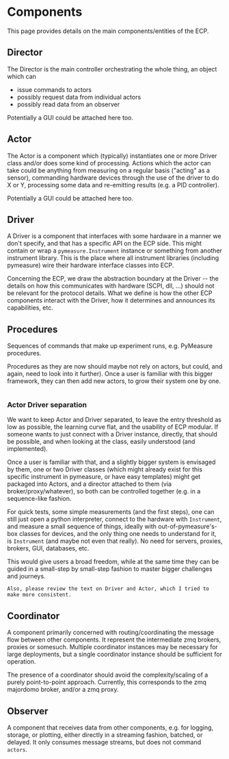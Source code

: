 # Components

This page provides details on the main components/entities of the ECP.

## Director
The Director is the main controller orchestrating the whole thing, an object which can 
* issue commands to actors
* possibly request data from individual actors
* possibly read data from an observer

Potentially a GUI could be attached here too.

## Actor
The Actor is a component which (typically) instantiates one or more Driver class and/or does some kind of processing.
Actions which the actor can take could be anything from measuring on a regular basis ("acting" as a sensor), commanding hardware devices through the use of the driver to do X or Y, processing some data and re-emitting results (e.g. a PID controller).

Potentially a GUI could be attached here too.

## Driver
A Driver is a component that interfaces with some hardware in a manner we don't specify, and that has a specific API on the ECP side.
This might contain or wrap a `pymeasure.Instrument` instance or something from another instrument library.
This is the place where all instrument libraries (including pymeasure) wire their hardware interface classes into ECP.

Concerning the ECP, we draw the abstraction boundary at the Driver -- the details on how this communicates with hardware (SCPI, dll, ...) should not be relevant for the protocol details.
What we define is how the other ECP components interact with the Driver, how it determines and announces its capabilities, etc.

## Procedures
Sequences of commands that make up experiment runs, e.g. PyMeasure procedures.

Procedures as they are now should maybe not rely on actors, but could, and again, need to look into it further). Once a user is familiar with this bigger framework, they can then add new actors, to grow their system one by one.

```{note} This is a placeholder, we have not defined the concept yet
```

### Actor Driver separation
We want to keep Actor and Driver separated, to leave the entry threshold as low as possible, the learning curve flat, and the usability of ECP modular.
If someone wants to just connect with a Driver instance, directly, that should be possible, and when looking at the class, easily understood (and implemented).

Once a user is familiar with that, and a slightly bigger system is envisaged by them, one or two Driver classes (which might already exist for this specific instrument in pymeasure, or have easy templates) might get packaged into Actors, and a director attached to them (via broker/proxy/whatever), so both can be controlled together (e.g. in a sequence-like fashion.

For quick tests, some simple measurements (and the first steps), one can still just open a python interpreter, connect to the hardware with `Instrument`, and measure a small sequence of things, ideally with out-of-pymeasure's-box classes for devices, and the only thing one needs to understand for it, is `Instrument` (and maybe not even that really). No need for servers, proxies, brokers, GUI, databases, etc. 

This would give users a broad freedom, while at the same time they can be guided in a small-step by small-step fashion to master bigger challenges and journeys.

```{note} There was a paragraph here on the that I (BB) integrated into the actor and driver texts, it did not seem current anymore.
Also, please review the text on Driver and Actor, which I tried to make more consistent.
```

## Coordinator
A component primarily concerned with routing/coordinating the message flow between other components.
It represent the intermediate zmq brokers, proxies or somesuch.
Multiple coordinator instances may be necessary for large deployments, but a single coordinator instance should be sufficient for operation.

The presence of a coordinator should avoid the complexity/scaling of a purely point-to-point approach. 
Currently, this corresponds to the zmq majordomo broker, and/or a zmq proxy.

## Observer
A component that receives data from other components, e.g. for logging, storage, or plotting, either directly in a streaming fashion, batched, or delayed.
It only consumes message streams, but does not command `actors`.

```{note} Depending on setup, some commanding might be necessary, e.g. to subscribe/register.
```
